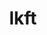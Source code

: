 ---
sub_projects:
- project_email: lkft-remote-lab
  project_link_name: lkft-remote-lab
  project_maintainers: ''
  project_name: lkft-remote-lab
  project_patches_url: http://patches.linaro.org/api/projects/238/?format=json
  project_scm_url: ''
  project_url: https://github.com/Linaro/lkft-remote-lab
- project_email: lkft-tools
  project_link_name: lkft-tools
  project_maintainers: ''
  project_name: lkft-tools
  project_patches_url: http://patches.linaro.org/api/projects/244/?format=json
  project_scm_url: ''
  project_url: https://github.com/Linaro/lkft-tools/
- project_email: lkft-website
  project_link_name: lkft-website
  project_maintainers: ''
  project_name: lkft-website
  project_patches_url: http://patches.linaro.org/api/projects/237/?format=json
  project_scm_url: ''
  project_url: https://github.com/Linaro/lkft-website
title: lkft
---
